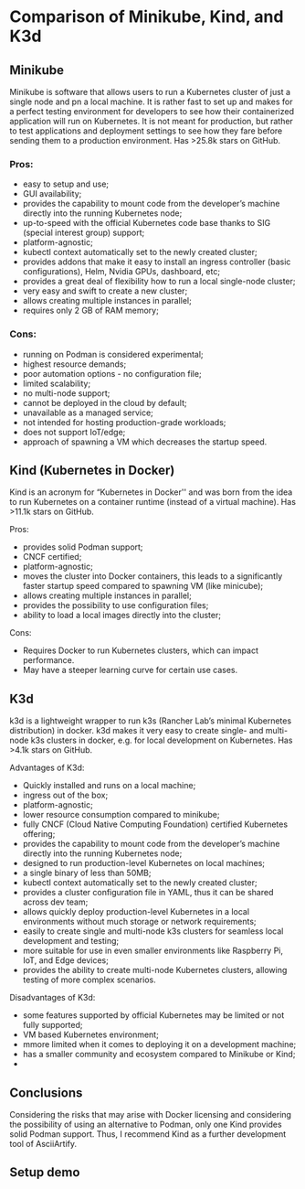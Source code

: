 # Comparison of Minikube, Kind, and K3d

## Minikube

Minikube is software that allows users to run a Kubernetes cluster of just a single node and pn a local machine.
It is rather fast to set up and makes for a perfect testing environment for developers to see how their containerized application will run on Kubernetes. 
It is not meant for production, but rather to test applications and deployment settings to see how they fare before sending them to a production environment. Has >25.8k stars on GitHub.

### Pros:
- easy to setup and use;
- GUI availability;
- provides the capability to mount code from the developer’s machine directly into the running Kubernetes node;
- up-to-speed with the official Kubernetes code base thanks to SIG (special interest group) support;
- platform-agnostic;
- kubectl context automatically set to the newly created cluster;
- provides addons that make it easy to install an ingress controller (basic configurations), Helm, Nvidia GPUs, dashboard, etc;
- provides a great deal of flexibility how to run a local single-node cluster;
- very easy and swift to create a new cluster;
- allows creating multiple instances in parallel;
- requires only 2 GB of RAM memory;

### Cons:
- running on Podman is considered experimental;
- highest resource demands;
- poor automation options - no configuration file;
- limited scalability;
- no multi-node support;
- cannot be deployed in the cloud by default;
- unavailable as a managed service;
- not intended for hosting production-grade workloads;
- does not support IoT/edge;
- approach of spawning a VM which decreases the startup speed.

## Kind (Kubernetes in Docker)

Kind is an acronym for “Kubernetes in Docker'' and was born from the idea to run Kubernetes on a container runtime (instead of a virtual machine). Has >11.1k stars on GitHub.

Pros:
- provides solid Podman support;
- CNCF certified;
- platform-agnostic;
- moves the cluster into Docker containers, this leads to a significantly faster startup speed compared to spawning VM (like minicube);
- allows creating multiple instances in parallel;
- provides the possibility to use configuration files;
- ability to load a local images directly into the cluster;

Cons:
- Requires Docker to run Kubernetes clusters, which can impact performance.
- May have a steeper learning curve for certain use cases.

## K3d

k3d is a lightweight wrapper to run k3s (Rancher Lab’s minimal Kubernetes distribution) in docker.
k3d makes it very easy to create single- and multi-node k3s clusters in docker, e.g. for local development on Kubernetes. Has >4.1k stars on GitHub.

Advantages of K3d:
- Quickly installed and runs on a local machine;
- ingress out of the box;
- platform-agnostic;
- lower resource consumption compared to minikube;
- fully CNCF (Cloud Native Computing Foundation) certified Kubernetes offering;
- provides the capability to mount code from the developer’s machine directly into the running Kubernetes node;
- designed to run production-level Kubernetes on local machines;
- a single binary of less than 50MB;
- kubectl context automatically set to the newly created cluster;
- provides a cluster configuration file in YAML, thus it can be shared across dev team;
- allows quickly deploy production-level Kubernetes in a local environments without much storage or network requirements;
- easily to create single and multi-node k3s clusters for seamless local development and testing;
- more suitable for use in even smaller environments like Raspberry Pi, IoT, and Edge devices;
- provides the ability to create multi-node Kubernetes clusters, allowing testing of more complex scenarios.

Disadvantages of K3d:
- some features supported by official Kubernetes may be limited or not fully supported;
- VM based Kubernetes environment;
- mmore limited when it comes to deploying it on a development machine;
- has a smaller community and ecosystem compared to Minikube or Kind;
- 

## Conclusions

Considering the risks that may arise with Docker licensing and considering the possibility of using an alternative to Podman, only one Kind provides solid Podman support. Thus, I recommend Kind as a further development tool of AsciiArtify.  

## Setup demo


